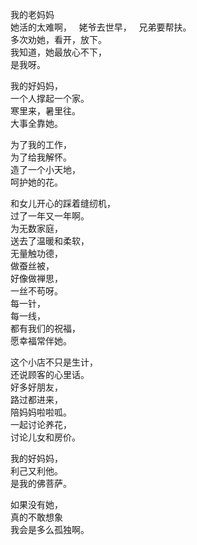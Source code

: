 我的老妈妈   
她活的太难啊，   
姥爷去世早，  
兄弟要帮扶。  
多次劝她，看开，放下。   
我知道，她最放心不下，   
是我呀。  

我的好妈妈，  
一个人撑起一个家。  
寒里来，暑里往。  
大事全靠她。  

为了我的工作，  
为了给我解怀。  
造了一个小天地，  
呵护她的花。  

和女儿开心的踩着缝纫机，  
过了一年又一年啊。  
为无数家庭，  
送去了温暖和柔软，  
无量触功德，  
做蚕丝被，  
好像做禅思，  
一丝不苟呀。  
每一针，  
每一线，  
都有我们的祝福，  
愿幸福常伴她。  

这个小店不只是生计，  
还说顾客的心里话。  
好多好朋友，  
路过都进来，  
陪妈妈啦啦呱。  
一起讨论养花，  
讨论儿女和房价。  

我的好妈妈，  
利己又利他。  
是我的佛菩萨。  

如果没有她，    
真的不敢想象    
我会是多么孤独啊。    
